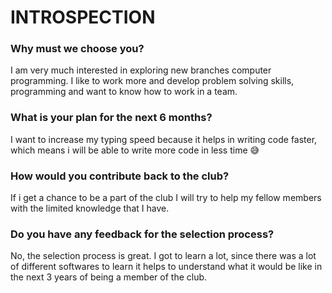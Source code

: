 # INTROSPECTION
### Why must we choose you?
I am very much interested in exploring new branches computer programming. I like to work more and develop problem solving skills, programming and want to know how to work in a team.
### What is your plan for the next 6 months?
I want to increase my typing speed because it helps in writing code faster, which means i will be able to write more code in less time :sweat_smile:
### How would you contribute back to the club?
If i get a chance to be a part of the club I will try to help my fellow members with the limited knowledge that I have.
### Do you have any feedback for the selection process?
No, the selection process is great. I got to learn a lot, since there was a lot of different softwares to learn it helps to understand what it would be like in the next 3 years of being a member of the club.
